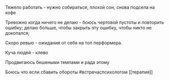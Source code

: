 Тяжело работать - нужно собираться, плохой сон, снова подсела на кофе

Тревожно когда ничего не делаю - боюсь чертовой пустоты и повторить ошибку; делаю больше, чтобы закрыть эту ошибку, чтобы никто не докопался; 

Скоро ревью - ожидания от себя на топ перформера.

Куча людей - клево 

Продвигаюсь бешеными темпами и рада этому

Боюсь что если сбавить обороты
#встречаспсихологом 
[[терапия]]